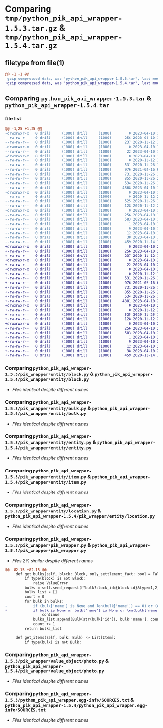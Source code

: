 # Comparing `tmp/python_pik_api_wrapper-1.5.3.tar.gz` & `tmp/python_pik_api_wrapper-1.5.4.tar.gz`

## filetype from file(1)

```diff
@@ -1 +1 @@
-gzip compressed data, was "python_pik_api_wrapper-1.5.3.tar", last modified: Mon Apr 10 19:06:41 2023, max compression
+gzip compressed data, was "python_pik_api_wrapper-1.5.4.tar", last modified: Mon Apr 10 21:39:52 2023, max compression
```

## Comparing `python_pik_api_wrapper-1.5.3.tar` & `python_pik_api_wrapper-1.5.4.tar`

### file list

```diff
@@ -1,25 +1,25 @@
-drwxrwxr-x   0 drill     (1000) drill     (1000)        0 2023-04-10 19:06:41.956889 python_pik_api_wrapper-1.5.3/
--rw-rw-r--   0 drill     (1000) drill     (1000)      256 2023-04-10 19:06:41.956889 python_pik_api_wrapper-1.5.3/PKG-INFO
--rw-rw-r--   0 drill     (1000) drill     (1000)      237 2020-11-12 17:50:04.000000 python_pik_api_wrapper-1.5.3/README.md
-drwxrwxr-x   0 drill     (1000) drill     (1000)        0 2023-04-10 19:06:41.956889 python_pik_api_wrapper-1.5.3/pik_wrapper/
--rw-rw-r--   0 drill     (1000) drill     (1000)       22 2023-04-10 18:43:12.000000 python_pik_api_wrapper-1.5.3/pik_wrapper/__init__.py
-drwxrwxr-x   0 drill     (1000) drill     (1000)        0 2023-04-10 19:06:41.956889 python_pik_api_wrapper-1.5.3/pik_wrapper/entity/
--rw-rw-r--   0 drill     (1000) drill     (1000)        0 2020-11-12 18:49:43.000000 python_pik_api_wrapper-1.5.3/pik_wrapper/entity/__init__.py
--rw-rw-r--   0 drill     (1000) drill     (1000)      531 2020-11-26 19:12:00.000000 python_pik_api_wrapper-1.5.3/pik_wrapper/entity/block.py
--rw-rw-r--   0 drill     (1000) drill     (1000)      976 2021-02-16 07:49:48.000000 python_pik_api_wrapper-1.5.3/pik_wrapper/entity/bulk.py
--rw-rw-r--   0 drill     (1000) drill     (1000)      731 2020-11-26 19:12:00.000000 python_pik_api_wrapper-1.5.3/pik_wrapper/entity/entity.py
--rw-rw-r--   0 drill     (1000) drill     (1000)      855 2020-11-26 22:51:06.000000 python_pik_api_wrapper-1.5.3/pik_wrapper/entity/item.py
--rw-rw-r--   0 drill     (1000) drill     (1000)      534 2020-11-26 19:12:00.000000 python_pik_api_wrapper-1.5.3/pik_wrapper/entity/location.py
--rw-rw-r--   0 drill     (1000) drill     (1000)     4868 2023-04-10 18:42:03.000000 python_pik_api_wrapper-1.5.3/pik_wrapper/pik_wrapper.py
-drwxrwxr-x   0 drill     (1000) drill     (1000)        0 2023-04-10 19:06:41.956889 python_pik_api_wrapper-1.5.3/pik_wrapper/value_object/
--rw-rw-r--   0 drill     (1000) drill     (1000)        0 2020-11-12 20:15:36.000000 python_pik_api_wrapper-1.5.3/pik_wrapper/value_object/__init__.py
--rw-rw-r--   0 drill     (1000) drill     (1000)      525 2020-11-26 19:16:57.000000 python_pik_api_wrapper-1.5.3/pik_wrapper/value_object/photo.py
--rw-rw-r--   0 drill     (1000) drill     (1000)      128 2020-11-12 21:15:10.000000 python_pik_api_wrapper-1.5.3/pik_wrapper/value_object/value_object.py
-drwxrwxr-x   0 drill     (1000) drill     (1000)        0 2023-04-10 19:06:41.956889 python_pik_api_wrapper-1.5.3/python_pik_api_wrapper.egg-info/
--rw-rw-r--   0 drill     (1000) drill     (1000)      256 2023-04-10 19:06:41.000000 python_pik_api_wrapper-1.5.3/python_pik_api_wrapper.egg-info/PKG-INFO
--rw-rw-r--   0 drill     (1000) drill     (1000)      583 2023-04-10 19:06:41.000000 python_pik_api_wrapper-1.5.3/python_pik_api_wrapper.egg-info/SOURCES.txt
--rw-rw-r--   0 drill     (1000) drill     (1000)        1 2023-04-10 19:06:41.000000 python_pik_api_wrapper-1.5.3/python_pik_api_wrapper.egg-info/dependency_links.txt
--rw-rw-r--   0 drill     (1000) drill     (1000)        9 2023-04-10 19:06:41.000000 python_pik_api_wrapper-1.5.3/python_pik_api_wrapper.egg-info/requires.txt
--rw-rw-r--   0 drill     (1000) drill     (1000)       12 2023-04-10 19:06:41.000000 python_pik_api_wrapper-1.5.3/python_pik_api_wrapper.egg-info/top_level.txt
--rw-rw-r--   0 drill     (1000) drill     (1000)       38 2023-04-10 19:06:41.956889 python_pik_api_wrapper-1.5.3/setup.cfg
--rw-rw-r--   0 drill     (1000) drill     (1000)      459 2020-11-14 12:52:15.000000 python_pik_api_wrapper-1.5.3/setup.py
+drwxrwxr-x   0 drill     (1000) drill     (1000)        0 2023-04-10 21:39:52.467440 python_pik_api_wrapper-1.5.4/
+-rw-rw-r--   0 drill     (1000) drill     (1000)      256 2023-04-10 21:39:52.467440 python_pik_api_wrapper-1.5.4/PKG-INFO
+-rw-rw-r--   0 drill     (1000) drill     (1000)      237 2020-11-12 17:50:04.000000 python_pik_api_wrapper-1.5.4/README.md
+drwxrwxr-x   0 drill     (1000) drill     (1000)        0 2023-04-10 21:39:52.467440 python_pik_api_wrapper-1.5.4/pik_wrapper/
+-rw-rw-r--   0 drill     (1000) drill     (1000)       22 2023-04-10 21:39:05.000000 python_pik_api_wrapper-1.5.4/pik_wrapper/__init__.py
+drwxrwxr-x   0 drill     (1000) drill     (1000)        0 2023-04-10 21:39:52.467440 python_pik_api_wrapper-1.5.4/pik_wrapper/entity/
+-rw-rw-r--   0 drill     (1000) drill     (1000)        0 2020-11-12 18:49:43.000000 python_pik_api_wrapper-1.5.4/pik_wrapper/entity/__init__.py
+-rw-rw-r--   0 drill     (1000) drill     (1000)      531 2020-11-26 19:12:00.000000 python_pik_api_wrapper-1.5.4/pik_wrapper/entity/block.py
+-rw-rw-r--   0 drill     (1000) drill     (1000)      976 2021-02-16 07:49:48.000000 python_pik_api_wrapper-1.5.4/pik_wrapper/entity/bulk.py
+-rw-rw-r--   0 drill     (1000) drill     (1000)      731 2020-11-26 19:12:00.000000 python_pik_api_wrapper-1.5.4/pik_wrapper/entity/entity.py
+-rw-rw-r--   0 drill     (1000) drill     (1000)      855 2020-11-26 22:51:06.000000 python_pik_api_wrapper-1.5.4/pik_wrapper/entity/item.py
+-rw-rw-r--   0 drill     (1000) drill     (1000)      534 2020-11-26 19:12:00.000000 python_pik_api_wrapper-1.5.4/pik_wrapper/entity/location.py
+-rw-rw-r--   0 drill     (1000) drill     (1000)     4881 2023-04-10 21:04:43.000000 python_pik_api_wrapper-1.5.4/pik_wrapper/pik_wrapper.py
+drwxrwxr-x   0 drill     (1000) drill     (1000)        0 2023-04-10 21:39:52.467440 python_pik_api_wrapper-1.5.4/pik_wrapper/value_object/
+-rw-rw-r--   0 drill     (1000) drill     (1000)        0 2020-11-12 20:15:36.000000 python_pik_api_wrapper-1.5.4/pik_wrapper/value_object/__init__.py
+-rw-rw-r--   0 drill     (1000) drill     (1000)      525 2020-11-26 19:16:57.000000 python_pik_api_wrapper-1.5.4/pik_wrapper/value_object/photo.py
+-rw-rw-r--   0 drill     (1000) drill     (1000)      128 2020-11-12 21:15:10.000000 python_pik_api_wrapper-1.5.4/pik_wrapper/value_object/value_object.py
+drwxrwxr-x   0 drill     (1000) drill     (1000)        0 2023-04-10 21:39:52.467440 python_pik_api_wrapper-1.5.4/python_pik_api_wrapper.egg-info/
+-rw-rw-r--   0 drill     (1000) drill     (1000)      256 2023-04-10 21:39:52.000000 python_pik_api_wrapper-1.5.4/python_pik_api_wrapper.egg-info/PKG-INFO
+-rw-rw-r--   0 drill     (1000) drill     (1000)      583 2023-04-10 21:39:52.000000 python_pik_api_wrapper-1.5.4/python_pik_api_wrapper.egg-info/SOURCES.txt
+-rw-rw-r--   0 drill     (1000) drill     (1000)        1 2023-04-10 21:39:52.000000 python_pik_api_wrapper-1.5.4/python_pik_api_wrapper.egg-info/dependency_links.txt
+-rw-rw-r--   0 drill     (1000) drill     (1000)        9 2023-04-10 21:39:52.000000 python_pik_api_wrapper-1.5.4/python_pik_api_wrapper.egg-info/requires.txt
+-rw-rw-r--   0 drill     (1000) drill     (1000)       12 2023-04-10 21:39:52.000000 python_pik_api_wrapper-1.5.4/python_pik_api_wrapper.egg-info/top_level.txt
+-rw-rw-r--   0 drill     (1000) drill     (1000)       38 2023-04-10 21:39:52.467440 python_pik_api_wrapper-1.5.4/setup.cfg
+-rw-rw-r--   0 drill     (1000) drill     (1000)      459 2020-11-14 12:52:15.000000 python_pik_api_wrapper-1.5.4/setup.py
```

### Comparing `python_pik_api_wrapper-1.5.3/pik_wrapper/entity/block.py` & `python_pik_api_wrapper-1.5.4/pik_wrapper/entity/block.py`

 * *Files identical despite different names*

### Comparing `python_pik_api_wrapper-1.5.3/pik_wrapper/entity/bulk.py` & `python_pik_api_wrapper-1.5.4/pik_wrapper/entity/bulk.py`

 * *Files identical despite different names*

### Comparing `python_pik_api_wrapper-1.5.3/pik_wrapper/entity/entity.py` & `python_pik_api_wrapper-1.5.4/pik_wrapper/entity/entity.py`

 * *Files identical despite different names*

### Comparing `python_pik_api_wrapper-1.5.3/pik_wrapper/entity/item.py` & `python_pik_api_wrapper-1.5.4/pik_wrapper/entity/item.py`

 * *Files identical despite different names*

### Comparing `python_pik_api_wrapper-1.5.3/pik_wrapper/entity/location.py` & `python_pik_api_wrapper-1.5.4/pik_wrapper/entity/location.py`

 * *Files identical despite different names*

### Comparing `python_pik_api_wrapper-1.5.3/pik_wrapper/pik_wrapper.py` & `python_pik_api_wrapper-1.5.4/pik_wrapper/pik_wrapper.py`

 * *Files 2% similar despite different names*

```diff
@@ -82,15 +82,15 @@
     def get_bulks(self, block: Block, only_settlement_fact: bool = False) -> List[Bulk]:
         if type(block) is not Block:
             raise ValueError
         bulks = self.send_request(f"bulk?block_id={block.id}&type=1,2,103")
         bulks_list = []
         count = 0
         for bulk in bulks:
-            if (bulk['name'] is None and len(bulk['name']) == 0) or (only_settlement_fact and bulk['settlement_fact']):
+            if bulk is None or bulk['name'] is None or len(bulk['name']) == 0 or (only_settlement_fact and bulk['settlement_fact']):
                 continue
             bulks_list.append(Bulk(str(bulk['id']), bulk['name'], count, bulk['type_id'], bulk['settlement_fact']))
             count += 1
         return bulks_list
 
     def get_items(self, bulk: Bulk) -> List[Item]:
         if type(bulk) is not Bulk:
```

### Comparing `python_pik_api_wrapper-1.5.3/pik_wrapper/value_object/photo.py` & `python_pik_api_wrapper-1.5.4/pik_wrapper/value_object/photo.py`

 * *Files identical despite different names*

### Comparing `python_pik_api_wrapper-1.5.3/python_pik_api_wrapper.egg-info/SOURCES.txt` & `python_pik_api_wrapper-1.5.4/python_pik_api_wrapper.egg-info/SOURCES.txt`

 * *Files identical despite different names*

